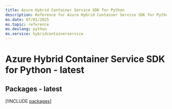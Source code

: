 ```yaml
---
title: Azure Hybrid Container Service SDK for Python
description: Reference for Azure Hybrid Container Service SDK for Python
ms.date: 07/01/2025
ms.topic: reference
ms.devlang: python
ms.service: hybridcontainerservice
---
```

# Azure Hybrid Container Service SDK for Python - latest
## Packages - latest
[!INCLUDE [packages](hybrid-container-service-index.md)]